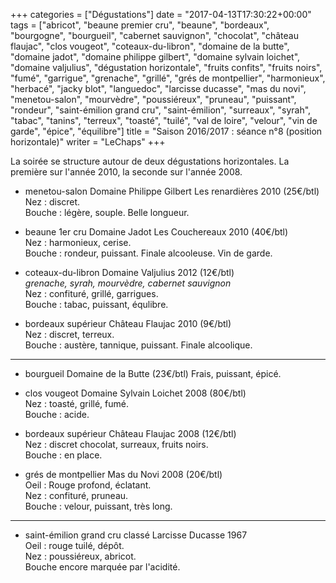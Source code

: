 +++
categories = ["Dégustations"]
date = "2017-04-13T17:30:22+00:00"
tags = ["abricot", "beaune premier cru", "beaune", "bordeaux", "bourgogne", "bourgueil", "cabernet sauvignon", "chocolat", "château flaujac", "clos vougeot", "coteaux-du-libron", "domaine de la butte", "domaine jadot", "domaine philippe gilbert", "domaine sylvain loichet", "domaine valjulius", "dégustation horizontale", "fruits confits", "fruits noirs", "fumé", "garrigue", "grenache", "grillé", "grés de montpellier", "harmonieux", "herbacé", "jacky blot", "languedoc", "larcisse ducasse", "mas du novi", "menetou-salon", "mourvèdre", "poussiéreux", "pruneau", "puissant", "rondeur", "saint-émilion grand cru", "saint-émilion", "surreaux", "syrah", "tabac", "tanins", "terreux", "toasté", "tuilé", "val de loire", "velour", "vin de garde", "épice", "équilibre"] 
title = "Saison 2016/2017 : séance n°8 (position horizontale)"
writer = "LeChaps"
+++

La soirée se structure autour de deux dégustations horizontales. La première sur l'année 2010, la seconde sur l'année 2008.

* menetou-salon Domaine Philippe Gilbert Les renardières 2010 (25€/btl)  
Nez : discret.  
Bouche : légère, souple. Belle longueur.

* beaune 1er cru Domaine Jadot Les Couchereaux 2010 (40€/btl)  
Nez : harmonieux, cerise.  
Bouche : rondeur, puissant. Finale alcooleuse. Vin de garde.

* coteaux-du-libron Domaine Valjulius 2012 (12€/btl) <i class="fa fa-plus-circle"></i> <i class="fa fa-plus-circle"></i>  
_grenache, syrah, mourvèdre, cabernet sauvignon_  
Nez : confituré, grillé, garrigues.  
Bouche : tabac, puissant, équlibre.

* bordeaux supérieur Château Flaujac 2010 (9€/btl) <i class="fa fa-plus-circle"></i>  
Nez : discret, terreux.  
Bouche : austère, tannique, puissant. Finale alcoolique.

---

* bourgueil Domaine de la Butte (23€/btl)
Frais, puissant, épicé.

* clos vougeot Domaine Sylvain Loichet 2008 (80€/btl) <i class="fa fa-minus-circle"></i>  <i class="fa fa-minus-circle"></i>  
Nez : toasté, grillé, fumé.  
Bouche : acide.

* bordeaux supérieur Château Flaujac 2008 (12€/btl)  
Nez : discret chocolat, surreaux, fruits noirs.  
Bouche : en place.

* grés de montpellier Mas du Novi 2008 (20€/btl)  
Oeil : Rouge profond, éclatant.  
Nez : confituré, pruneau.  
Bouche : velour, puissant, très long.

---

* saint-émilion grand cru classé Larcisse Ducasse 1967  
Oeil : rouge tuilé, dépôt.  
Nez : poussiéreux, abricot.  
Bouche encore marquée par l'acidité.
